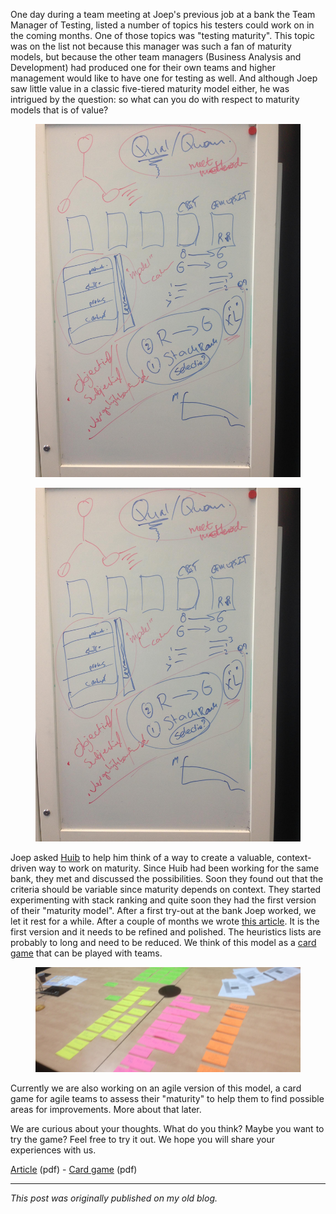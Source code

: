 <!--
.. title: Testing maturity in an agile/CDT context
.. slug: testing-maturity-in-an-agilecdt-context
.. date: 2017-02-05 17:43:10 UTC+01:00
.. tags: agile, context-driven testing, maturity
.. category: quality engineering
.. link: 
.. description:
.. type: text
-->

One day during a team meeting at Joep's previous job at a bank the Team Manager of Testing, listed a number of topics his testers could work on in the coming months. One of those topics was "testing maturity". This topic was on the list not because this manager was such a fan of maturity models, but because the other team managers (Business Analysis and Development) had produced one for their own teams and higher management would like to have one for testing as well. And although Joep saw little value in a classic five-tiered maturity model either, he was intrigued by the question: so what can you do with respect to maturity models that is of value?

<!-- TEASER_END -->

<div class="d-flex justify-content-center">
	<figure class="figure mx-5 w-25">
	  <img src="/images/2017/testing-maturity/artikel_pic1.jpg" class="figure-img img-fluid rounded"
	  alt="notes on a whiteboard"/>
	</figure>
	<figure class="figure mx-5 w-25">
	  <img src="/images/2017/testing-maturity/artikel_pic1.jpg" class="figure-img img-fluid rounded"
	  alt="more notes on a whiteboard"/>
	</figure>
</div>

Joep asked [Huib](https://www.huibschoots.nl/) to help him think of a way to create a valuable, context-driven way to work on maturity. Since Huib had been working for the same bank, they met and discussed the possibilities. Soon they found out that the criteria should be variable since maturity depends on context. They started experimenting with stack ranking and quite soon they had the first version of their "maturity model".
After a first try-out at the bank Joep worked, we let it rest for a while. After a couple of months we wrote [this article](https://www.huibschoots.nl/wordpress/wp-content/uploads/2017/02/Test-Improvement-Huib-Schoots-Joep-Schuurkes.pdf). It is the first version and it needs to be refined and polished. The heuristics lists are probably to long and need to be reduced. We think of this model as a [card game](https://www.dropbox.com/s/99o6tt1mj88i3wg/Cards%20Test%20Improvement.pdf?dl=0) that can be played with teams.

<div class="d-flex justify-content-center">
	<figure class="figure w-50">
		  <img src="/images/2017/testing-maturity/artikel_pic3.jpg" class="figure-img img-fluid rounded"
	  		alt="stickies on a table"/>
	</figure>
</div>


Currently we are also working on an agile version of this model, a card game for agile teams to assess their "maturity" to help them to find possible areas for improvements. More about that later.

We are curious about your thoughts. What do you think? Maybe you want to try the game? Feel free to try it out. We hope you will share your experiences with us.

[Article](https://www.huibschoots.nl/wordpress/wp-content/uploads/2017/02/Test-Improvement-Huib-Schoots-Joep-Schuurkes.pdf) (pdf) - [Card game](https://www.dropbox.com/s/99o6tt1mj88i3wg/Cards%20Test%20Improvement.pdf?dl=0) (pdf)

---

*This post was originally published on my old blog.*